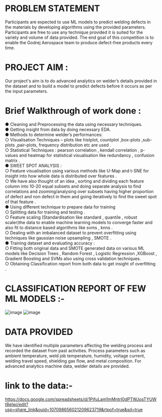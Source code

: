 # PROBLEM STATEMENT
Participants are expected to use ML models to predict welding defects in the materials by
developing algorithms using the provided parameters. Participants are free to use any
technique provided it is suited for the variety and volume of data provided.
The end goal of this competition is to enable the Godrej Aerospace team to produce
defect-free products every time.

# PROJECT AIM : 
Our project's aim is to do advanced analytics on welder’s details provided in the dataset and to build a model to predict defects before it occurs as per the input parameters.

# Brief Walkthrough of work done : 
●	 Cleaning and Preprocessing the data using necessary techniques. \
●	Getting insight from data by doing necessary EDA.\
●	Methods to determine welder’s performances:\
○	Visualisation Techniques – plots like histplot, countplot ,box-plots ,sub-plots ,pair-plots, frequency distribution  etc are used .\
○	Statistical Techniques :  pearson correlation , kendall correlation , p-values and heatmap for statistical visualisation  like redundancy , confusion matrix .\
●	SWEET SPOT ANALYSIS : \
○	Feature visualisation using various methods like U-Map and t-SNE for insight into how whole data is distributed over features . \
○	We have also thought of an idea , sorting and dividing each feature column into 10-20 equal subsets and doing separate analysis to find correlations and zooming/analysing over subsets having higher proportion of defect and non defect in them and going  iteratively to find the sweet spot of that feature .\
●	Using different technique to prepare data for training \
○	Splitting data for training and testing .\
○	Feature scaling (Standardisation like standard , quantile , robust scaler)the data to enable machine learning models to converge faster and also fit to distance based algorithms like svms , knns .\
○	Dealing with an imbalanced dataset to prevent overfitting using techniques like gaussian noise upsampling , SMOTE .\
●	Training dataset and evaluating accuracy :\
○	Fitting both original data and SMOTE generated data on various ML models like Decision Trees , Random Forest , Logistic Regression ,XGBoost , Gradient Boosting and SVMs also using cross validation techniques.\
○	Obtaining Classification report from both data to get insight of overfitting .

# CLASSIFICATION REPORT OF FEW ML MODELS :-
![image](https://github.com/ariesiitr/-WeldRight-IITBOMBAY-TECHFEST/assets/100424180/f2cff5a5-9642-4063-8ab6-fb3d1247aa6b)
![image](https://github.com/ariesiitr/-WeldRight-IITBOMBAY-TECHFEST/assets/100424180/6bb56e21-5e04-4be6-863b-59cee6184457)



# DATA PROVIDED
We have identified multiple parameters affecting the welding process and recorded the
dataset from past activities. Process parameters such as ambient temperature, weld job
temperature, humidity, voltage current, welding travel speed, shielding gas flow, and metal
composition. For advanced analytics machine data, welder details are provided.
# link to the data:-
https://docs.google.com/spreadsheets/d/1PifuLam1mMntrI0dPTWJosTYUWt8elwi/edit?usp=share_link&ouid=107098656021209623719&rtpof=true&sd=true

